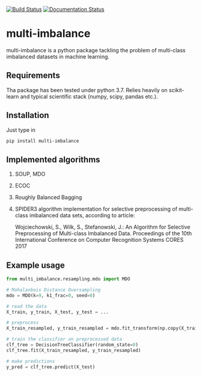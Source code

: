 [![Build Status](https://travis-ci.org/damian-horna/multi-imbalance.svg?branch=master)](https://travis-ci.org/damian-horna/multi-imbalance)
[![Documentation Status](https://readthedocs.org/projects/multi-imbalance/badge/?version=latest)](https://multi-imbalance.readthedocs.io/en/latest/?badge=latest)
# multi-imbalance

multi-imbalance is a python package tackling the problem of multi-class imbalanced datasets in machine learning.

## Requirements
Tha package has been tested under python 3.7. Relies heavily on scikit-learn and typical scientific stack (numpy, scipy, pandas etc.).

## Installation
Just type in
```bash
pip install multi-imbalance
```

## Implemented algorithms
    
1. SOUP, MDO
2. ECOC
3. Roughly Balanced Bagging
4. SPIDER3 algorithm implementation for selective preprocessing of multi-class imbalanced data sets, according to article:

    Wojciechowski, S., Wilk, S., Stefanowski, J.: An Algorithm for Selective Preprocessing
    of Multi-class Imbalanced Data. Proceedings of the 10th International Conference
    on Computer Recognition Systems CORES 2017

## Example usage
```python
from multi_imbalance.resampling.mdo import MDO

# Mahalanbois Distance Oversampling
mdo = MDO(k=9, k1_frac=0, seed=0)

# read the data
X_train, y_train, X_test, y_test = ...

# preprocess
X_train_resampled, y_train_resampled = mdo.fit_transform(np.copy(X_train), np.copy(y_train))

# train the classifier on preprocessed data
clf_tree = DecisionTreeClassifier(random_state=0)
clf_tree.fit(X_train_resampled, y_train_resampled)

# make predictions
y_pred = clf_tree.predict(X_test)

```
